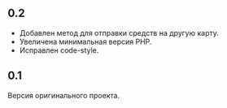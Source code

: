 ## 0.2

- Добавлен метод для отправки средств на другую карту.
- Увеличена минимальная версия PHP.
- Исправлен code-style.

## 0.1

Версия оригинального проекта.
